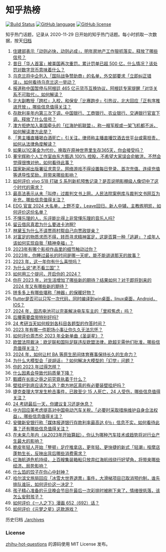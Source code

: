 # 知乎热榜
[![Build Status](https://github.com/ToWeLong/zhihu-hot-questions/workflows/CI/badge.svg)](https://github.com/ToWeLong/zhihu-hot-questions/actions)
[![GitHub language](https://img.shields.io/badge/language-golang-orange.svg)](https://golang.org/)
[![GitHub license](https://img.shields.io/github/license/ToWeLong/zhihu-hot-questions)](https://github.com/ToWeLong/zhihu-hot-questions/blob/main/LICENSE)

知乎热门话题，记录从 2020-11-29 日开始的知乎热门话题。每小时抓取一次数据，按天[归档](./archives)

<!-- BEGIN -->

1. [住建部表示「动则必快，动则必成」，明年房地产工作狠抓落实，释放了哪些信号？](https://www.zhihu.com/question/635983544)
1. [昔日「华人首富」被美国再次重罚，累计罚单已超 500 亿，什么情况？该处罚对数字货币意味着什么？](https://www.zhihu.com/question/635898146)
1. [乌克兰将中企列入「国际战争赞助商」的名单，外交部要求「立即纠正错误」，如何看待乌克兰这一举动？](https://www.zhihu.com/question/635948455)
1. [报道称中国暂停与阿根廷 465 亿元货币互换协议，阿根廷专家提醒「对华关系不可取代」，如何解读？](https://www.zhihu.com/question/635942333)
1. [北大副教授「跨栏」入校，和保安「比赛跑步」引热议，北大回应「正有序推进开放」，哪些信息值得关注？](https://www.zhihu.com/question/635960808)
1. [存款利率年内第三次下调，中国银行、工商银行、农业银行、交通银行官宣下调，释放了什么信号？](https://www.zhihu.com/question/636027329)
1. [澳方拒绝加入美国牵头的「红海护航联盟」，称一艘军舰或一架飞机都不派，如何解读澳方此举？](https://www.zhihu.com/question/636059762)
1. [「男主播直播喝白酒死亡」引关注，律师称主播直播饮酒去世平台或需担责，如何从法律角度解读？](https://www.zhihu.com/question/635953655)
1. [如果以1亿美金为代价，换取在原神世界里生存365天，你会接受吗？](https://www.zhihu.com/question/634977855)
1. [董宇辉称个人工作室由东方甄选 100% 控股，不希望大家误会俞敏洪，不然会觉得很愧对他，如何看待此事？](https://www.zhihu.com/question/636063314)
1. [国家新闻出版署征求意见，网络游戏不得设置每日登录、首次充值、连续充值等诱导性奖励，将带来哪些影响？](https://www.zhihu.com/question/636086406)
1. [如何评价 vivo S18 打破 S 系列新机预售记录？是否说明影棚级人像切中了这个时代的需求？](https://www.zhihu.com/question/636073276)
1. [最高法表示从未「叫停」过裁判文书上网，人民法院案例库与裁判文书网互为补充，哪些信息值得关注？](https://www.zhihu.com/question/636073528)
1. [EDG 官宣 2024 大名单，上野不变，Leave回归，新人中辅，主教练明凯，如何评价这份名单？](https://www.zhihu.com/question/635893701)
1. [不懂乐理的人，乐评能比得上非常懂乐理的音乐人吗?](https://www.zhihu.com/question/635559534)
1. [留云借风真君为什么要进卡池啊?](https://www.zhihu.com/question/635870419)
1. [林黛玉为什么不请贾雨村帮自己向贾政提亲？](https://www.zhihu.com/question/635871622)
1. [对富足的物质求而不得，转而寻求精神富足，这是否算一种「逃避」？成年人该如何实现自我「精神幸福」？](https://www.zhihu.com/question/633251871)
1. [2023年有哪个影视作品里的细节触动过你？](https://www.zhihu.com/question/634975452)
1. [2023年，你睡过最长的时间是哪一天呢，能不能讲讲那天的故事？](https://www.zhihu.com/question/635949818)
1. [2023 年，这一年你有什么喜悦吗？](https://www.zhihu.com/question/625769396)
1. [为什么说“老不看三国”？](https://www.zhihu.com/question/626328970)
1. [如何用三个提问，开启你的 2024？](https://www.zhihu.com/question/633180741)
1. [你在 2023 年，对生活增加了哪些新的期待？结果如何？对于即将到来的 2024 年又有哪些新的期待？](https://www.zhihu.com/question/633815006)
1. [拼多多上有哪些堪称「神器」的保暖好物？](https://www.zhihu.com/question/635923396)
1. [flutter是否可以只写一次代码，同时编译到win桌面，linux桌面，Android，IOS？](https://www.zhihu.com/question/585022914)
1. [2024 年，固态电池可以完美解决电车车主的「里程焦虑」吗？](https://www.zhihu.com/question/635567078)
1. [后腰需要盘带特别好吗?](https://www.zhihu.com/question/635259520)
1. [24 考研当天如何规划各科目各题型的作答时间？](https://www.zhihu.com/question/634447732)
1. [2023 年有哪一件职场小事让你久久无法忘怀？](https://www.zhihu.com/question/634975458)
1. [如何评价周杰伦 2023 年全新单曲《圣诞星》？](https://www.zhihu.com/question/636001499)
1. [欧盟法院裁决：欧足联和国际足联违反欧盟法律，欧超无需他们批准，哪些信息值得关注？](https://www.zhihu.com/question/636000258)
1. [2024 年，如何让村 BA 等原生民间体育赛事保持长久的生命力？](https://www.zhihu.com/question/635301402)
1. [为什么大模型会「说胡话」？如何解决大模型的「幻觉」问题？](https://www.zhihu.com/question/635776684)
1. [你的 2023 年过得怎样？](https://www.zhihu.com/question/635937327)
1. [什么因素会导致代码质量下降？](https://www.zhihu.com/question/634946596)
1. [甄嬛在长街之辱之前究竟执着于什么？](https://www.zhihu.com/question/512315754)
1. [壁挂炉到底应该怎么选？南方地区真的有必要装壁挂炉吗？](https://www.zhihu.com/question/635789656)
1. [捷克查理大学发生枪击事件，已致至少 15 人死亡，24 人受伤，哪些信息值得关注？](https://www.zhihu.com/question/636059870)
1. [24 考研最后一天，你建议复习还是休息？](https://www.zhihu.com/question/634447982)
1. [中方回应美考虑提高对中国电动汽车关税，「必要时采取措施维护自身合法权益」，哪些信息值得关注？](https://www.zhihu.com/question/635950413)
1. [安徽新安银行称「媒体报道银行存款利率最高达 6％」信息不实，如何看待此事？还有哪些信息值得关注？](https://www.zhihu.com/question/635907987)
1. [在未来几年内（从2023年开始算起），你认为哪种汽车技术或趋势将对行业产生最大的影响？](https://www.zhihu.com/question/632789435)
1. [脆皮年轻人开始「整顿」足疗推拿店，更年轻、更快捷的新式「轻潮」按摩店蓬勃生长，反映出背后哪些消费需求？](https://www.zhihu.com/question/635894227)
1. [红海航道危机持续，上百艘集装箱船只放弃红海航线绕行好望角，将带来哪些经济、局势影响？](https://www.zhihu.com/question/635908694)
1. [什么馅的饺子在你心中封神？](https://www.zhihu.com/question/631103201)
1. [哈尔滨文旅局回应「冰雪大世界退票」事件，大滑梯项目已取消预约制，谁先排队谁玩，如何评价这一决定？](https://www.zhihu.com/question/635777637)
1. [孩子精心准备的元旦晚会节目在最后一次彩排时被刷下来了，情绪很低落，该怎么安慰孩子？](https://www.zhihu.com/question/509393729)
1. [如何评价《一人之下》漫画 652（692）话？](https://www.zhihu.com/question/636036538)
1. [如何评价《元梦之星》这款游戏？](https://www.zhihu.com/question/635346737)

<!-- END -->

历史归档 [./archives](./archives)


### License
[zhihu-hot-questions](https://github.com/towelong/zhihu-hot-questions) 的源码使用 MIT License 发布。